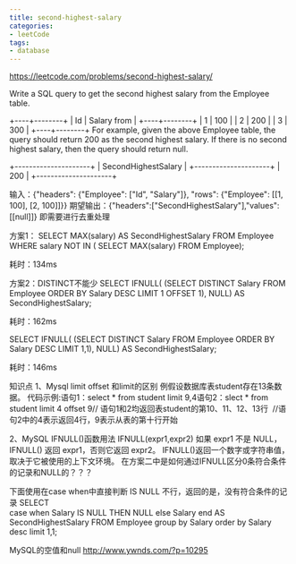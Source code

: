 ```yaml
---
title: second-highest-salary
categories: 
- leetCode
tags:
- database
---
```


https://leetcode.com/problems/second-highest-salary/

Write a SQL query to get the second highest salary from the Employee table.

+----+--------+
| Id | Salary from  |
+----+--------+
| 1  | 100    |
| 2  | 200    |
| 3  | 300    |
+----+--------+
For example, given the above Employee table, the query should return 200 as the second highest salary. If there is no second highest salary, then the query should return null.

+---------------------+
| SecondHighestSalary |
+---------------------+
| 200                 |
+---------------------+

输入：{"headers": {"Employee": ["Id", "Salary"]}, "rows": {"Employee": [[1, 100], [2, 100]]}}
期望输出：{"headers":["SecondHighestSalary"],"values":[[null]]}
即需要进行去重处理






方案1： 
SELECT  MAX(salary) AS SecondHighestSalary
FROM    Employee
WHERE   salary NOT IN ( SELECT  MAX(salary)  FROM    Employee);

耗时：134ms

方案2：DISTINCT不能少
SELECT
    IFNULL(
      (SELECT DISTINCT Salary
       FROM Employee
       ORDER BY Salary DESC
        LIMIT 1 OFFSET 1),
    NULL) AS SecondHighestSalary;

耗时：162ms


SELECT
    IFNULL(
      (SELECT DISTINCT Salary
       FROM Employee
       ORDER BY Salary DESC
        LIMIT 1,1),
    NULL) AS SecondHighestSalary;

耗时：146ms



知识点
1、Mysql limit offset  和limit的区别
例假设数据库表student存在13条数据。
代码示例:语句1：select * from student limit 9,4语句2：slect * from student limit 4 offset 9// 语句1和2均返回表student的第10、11、12、13行  //语句2中的4表示返回4行，9表示从表的第十行开始

2、MySQL IFNULL()函数用法
IFNULL(expr1,expr2)
如果 expr1 不是 NULL，IFNULL() 返回 expr1，否则它返回 expr2。
IFNULL()返回一个数字或字符串值，取决于它被使用的上下文环境。
在方案二中是如何通过IFNULL区分0条符合条件的记录和NULL的？？？





下面使用在case when中直接判断 IS NULL 不行，返回的是，没有符合条件的记录
SELECT  
case when Salary IS NULL THEN NULL else Salary end 
AS SecondHighestSalary
FROM    Employee
group by  Salary order by   Salary desc limit 1,1;


MySQL的空值和null http://www.ywnds.com/?p=10295
